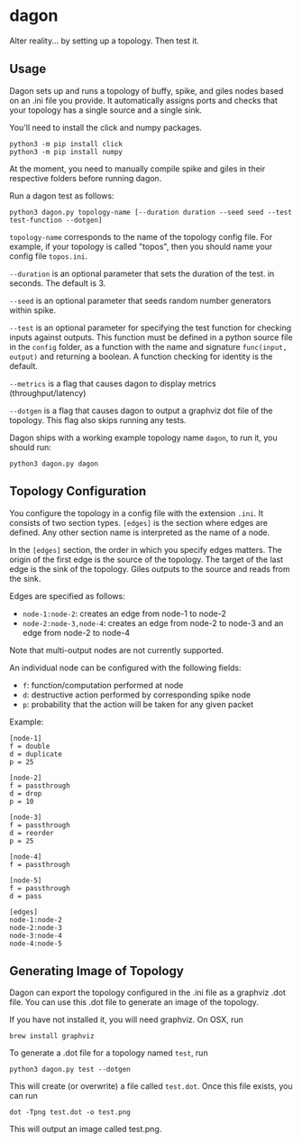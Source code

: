 # dagon

Alter reality... by setting up a topology. Then test it.

## Usage

Dagon sets up and runs a topology of buffy, spike, and giles nodes
based on an .ini file you provide. It automatically assigns ports
and checks that your topology has a single source and a single sink.

You'll need to install the click and numpy packages.

```
python3 -m pip install click
python3 -m pip install numpy
```

At the moment, you need to manually compile spike and giles in their
respective folders before running dagon.

Run a dagon test as follows:

```python3 dagon.py topology-name [--duration duration --seed seed --test test-function --dotgen]```

```topology-name``` corresponds to the name of the topology config file.
For example, if your topology is called "topos", then you should name
your config file ```topos.ini```.

```--duration``` is an optional parameter that sets the duration of the test.
in seconds.  The default is 3.

```--seed``` is an optional parameter that seeds random number generators within spike.

```--test``` is an optional parameter for specifying the test function for checking inputs
against outputs. This function must be defined in a python source file in the ```config``` folder,
as a function with the name and signature ```func(input, output)``` and returning a boolean.
A function checking for identity is the default.

```--metrics``` is a flag that causes dagon to display metrics (throughput/latency)

```--dotgen``` is a flag that causes dagon to output a graphviz dot file of the topology.
This flag also skips running any tests.

Dagon ships with a working example topology name `dagon`, to run it, you should run:

`python3 dagon.py dagon`

## Topology Configuration

You configure the topology in a config file with the extension ```.ini```.
It consists of two section types. ```[edges]```
is the section where edges are defined. Any other section name is interpreted
as the name of a node.

In the ```[edges]``` section, the order in which you specify edges matters. The origin of the first edge
is the source of the topology. The target of the last edge is the sink of
the topology. Giles outputs to the source and reads from the sink.  

Edges are specified as follows:  
* ```node-1:node-2```: creates an edge from node-1 to node-2
* ```node-2:node-3,node-4```: creates an edge from node-2 to node-3 and an edge from node-2 to node-4

Note that multi-output nodes are not currently supported.

An individual node can be configured with the following fields: 
* ```f```: function/computation performed at node
* ```d```: destructive action performed by corresponding spike node
* ```p```: probability that the action will be taken for any given packet

Example:

```
[node-1]
f = double
d = duplicate
p = 25

[node-2]
f = passthrough
d = drop
p = 10

[node-3]
f = passthrough
d = reorder
p = 25

[node-4]
f = passthrough

[node-5]
f = passthrough
d = pass

[edges]
node-1:node-2
node-2:node-3
node-3:node-4
node-4:node-5
```

## Generating Image of Topology

Dagon can export the topology configured in the .ini file as a graphviz .dot file.
You can use this .dot file to generate an image of the topology.
 
If you have not installed it, you will need graphviz. On OSX, run

```brew install graphviz```

To generate a .dot file for a topology named ```test```, run

```python3 dagon.py test --dotgen```

This will create (or overwrite) a file called ```test.dot```. Once this file
exists, you can run

```dot -Tpng test.dot -o test.png```

This will output an image called test.png.
